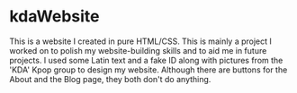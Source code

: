 # kdaWebsite

This is a website I created in pure HTML/CSS. This is mainly a project I worked on to polish my website-building skills and to aid me in future projects. 
I used some Latin text and a fake ID along with pictures from the 'KDA' Kpop group to design my website. 
Although there are buttons for the About and the Blog page, they both don't do anything.
